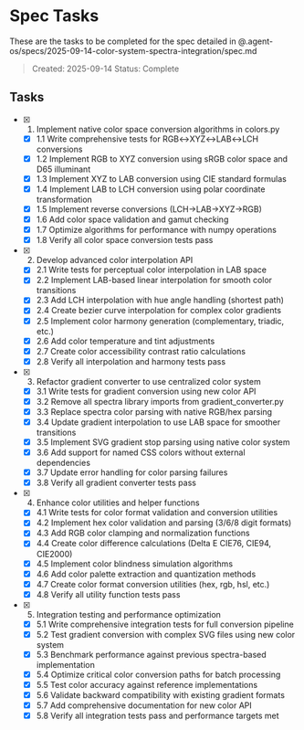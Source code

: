 # Spec Tasks

These are the tasks to be completed for the spec detailed in @.agent-os/specs/2025-09-14-color-system-spectra-integration/spec.md

> Created: 2025-09-14
> Status: Complete

## Tasks

- [x] 1. Implement native color space conversion algorithms in colors.py
  - [x] 1.1 Write comprehensive tests for RGB↔XYZ↔LAB↔LCH conversions
  - [x] 1.2 Implement RGB to XYZ conversion using sRGB color space and D65 illuminant
  - [x] 1.3 Implement XYZ to LAB conversion using CIE standard formulas
  - [x] 1.4 Implement LAB to LCH conversion using polar coordinate transformation
  - [x] 1.5 Implement reverse conversions (LCH→LAB→XYZ→RGB)
  - [x] 1.6 Add color space validation and gamut checking
  - [x] 1.7 Optimize algorithms for performance with numpy operations
  - [x] 1.8 Verify all color space conversion tests pass

- [x] 2. Develop advanced color interpolation API
  - [x] 2.1 Write tests for perceptual color interpolation in LAB space
  - [x] 2.2 Implement LAB-based linear interpolation for smooth color transitions
  - [x] 2.3 Add LCH interpolation with hue angle handling (shortest path)
  - [x] 2.4 Create bezier curve interpolation for complex color gradients
  - [x] 2.5 Implement color harmony generation (complementary, triadic, etc.)
  - [x] 2.6 Add color temperature and tint adjustments
  - [x] 2.7 Create color accessibility contrast ratio calculations
  - [x] 2.8 Verify all interpolation and harmony tests pass

- [x] 3. Refactor gradient converter to use centralized color system
  - [x] 3.1 Write tests for gradient conversion using new color API
  - [x] 3.2 Remove all spectra library imports from gradient_converter.py
  - [x] 3.3 Replace spectra color parsing with native RGB/hex parsing
  - [x] 3.4 Update gradient interpolation to use LAB space for smoother transitions
  - [x] 3.5 Implement SVG gradient stop parsing using native color system
  - [x] 3.6 Add support for named CSS colors without external dependencies
  - [x] 3.7 Update error handling for color parsing failures
  - [x] 3.8 Verify all gradient converter tests pass

- [x] 4. Enhance color utilities and helper functions
  - [x] 4.1 Write tests for color format validation and conversion utilities
  - [x] 4.2 Implement hex color validation and parsing (3/6/8 digit formats)
  - [x] 4.3 Add RGB color clamping and normalization functions
  - [x] 4.4 Create color difference calculations (Delta E CIE76, CIE94, CIE2000)
  - [x] 4.5 Implement color blindness simulation algorithms
  - [x] 4.6 Add color palette extraction and quantization methods
  - [x] 4.7 Create color format conversion utilities (hex, rgb, hsl, etc.)
  - [x] 4.8 Verify all utility function tests pass

- [x] 5. Integration testing and performance optimization
  - [x] 5.1 Write comprehensive integration tests for full conversion pipeline
  - [x] 5.2 Test gradient conversion with complex SVG files using new color system
  - [x] 5.3 Benchmark performance against previous spectra-based implementation
  - [x] 5.4 Optimize critical color conversion paths for batch processing
  - [x] 5.5 Test color accuracy against reference implementations
  - [x] 5.6 Validate backward compatibility with existing gradient formats
  - [x] 5.7 Add comprehensive documentation for new color API
  - [x] 5.8 Verify all integration tests pass and performance targets met